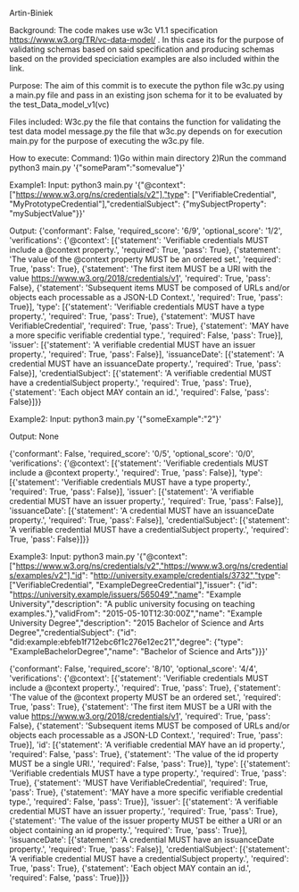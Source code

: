 Artin-Biniek

Background:
The code makes use w3c V1.1 specification https://www.w3.org/TR/vc-data-model/ . In this case its for the purpose of validating schemas based on said specification and producing schemas based on the provided speciciation examples are also included within the link.

Purpose:
The aim of this commit is to execute the python file w3c.py using a main.py file and pass in an existing json schema for it to be evaluated by the test_Data_model_v1(vc)

Files included:
W3c.py the file that contains the function for validating the test data model
message.py the file that w3c.py depends on for execution
main.py for the purpose of executing the w3c.py file.


How to execute:
Command:
1)Go within main directory
2)Run the command 
python3 main.py '{"someParam":"somevalue"}'



Example1:
Input:
 python3 main.py '{"@context": ["https://www.w3.org/ns/credentials/v2"],"type": ["VerifiableCredential", "MyPrototypeCredential"],"credentialSubject": {"mySubjectProperty": "mySubjectValue"}}'

Output:
 {'conformant': False, 'required_score': '6/9', 'optional_score': '1/2', 'verifications': {'@context': [{'statement': 'Verifiable credentials MUST include a @context property.', 'required': True, 'pass': True}, {'statement': 'The value of the @context property MUST be an ordered set.', 'required': True, 'pass': True}, {'statement': 'The first item MUST be a URI with the value https://www.w3.org/2018/credentials/v1', 'required': True, 'pass': False}, {'statement': 'Subsequent items MUST be composed of URLs and/or objects each processable as a JSON-LD Context.', 'required': True, 'pass': True}], 'type': [{'statement': 'Verifiable credentials MUST have a type property.', 'required': True, 'pass': True}, {'statement': 'MUST have VerifiableCredential', 'required': True, 'pass': True}, {'statement': 'MAY have a more specific verifiable credential type.', 'required': False, 'pass': True}], 'issuer': [{'statement': 'A verifiable credential MUST have an issuer property.', 'required': True, 'pass': False}], 'issuanceDate': [{'statement': 'A credential MUST have an issuanceDate property.', 'required': True, 'pass': False}], 'credentialSubject': [{'statement': 'A verifiable credential MUST have a credentialSubject property.', 'required': True, 'pass': True}, {'statement': 'Each object MAY contain an id.', 'required': False, 'pass': False}]}}


Example2:
Input:
python3 main.py '{"someExample":"2"}'

Output:
None

 {'conformant': False, 'required_score': '0/5', 'optional_score': '0/0', 'verifications': {'@context': [{'statement': 'Verifiable credentials MUST include a @context property.', 'required': True, 'pass': False}], 'type': [{'statement': 'Verifiable credentials MUST have a type property.', 'required': True, 'pass': False}], 'issuer': [{'statement': 'A verifiable credential MUST have an issuer property.', 'required': True, 'pass': False}], 'issuanceDate': [{'statement': 'A credential MUST have an issuanceDate property.', 'required': True, 'pass': False}], 'credentialSubject': [{'statement': 'A verifiable credential MUST have a credentialSubject property.', 'required': True, 'pass': False}]}}

Example3:
Input:
python3 main.py '{"@context": ["https://www.w3.org/ns/credentials/v2","https://www.w3.org/ns/credentials/examples/v2"],"id": "http://university.example/credentials/3732","type": ["VerifiableCredential", "ExampleDegreeCredential"],"issuer": {"id": "https://university.example/issuers/565049","name": "Example University","description": "A public university focusing on teaching examples."},"validFrom": "2015-05-10T12:30:00Z","name": "Example University Degree","description": "2015 Bachelor of Science and Arts Degree","credentialSubject": {"id": "did:example:ebfeb1f712ebc6f1c276e12ec21","degree": {"type": "ExampleBachelorDegree","name": "Bachelor of Science and Arts"}}}'

 {'conformant': False, 'required_score': '8/10', 'optional_score': '4/4', 'verifications': {'@context': [{'statement': 'Verifiable credentials MUST include a @context property.', 'required': True, 'pass': True}, {'statement': 'The value of the @context property MUST be an ordered set.', 'required': True, 'pass': True}, {'statement': 'The first item MUST be a URI with the value https://www.w3.org/2018/credentials/v1', 'required': True, 'pass': False}, {'statement': 'Subsequent items MUST be composed of URLs and/or objects each processable as a JSON-LD Context.', 'required': True, 'pass': True}], 'id': [{'statement': 'A verifiable credential MAY have an id property.', 'required': False, 'pass': True}, {'statement': 'The value of the id property MUST be a single URI.', 'required': False, 'pass': True}], 'type': [{'statement': 'Verifiable credentials MUST have a type property.', 'required': True, 'pass': True}, {'statement': 'MUST have VerifiableCredential', 'required': True, 'pass': True}, {'statement': 'MAY have a more specific verifiable credential type.', 'required': False, 'pass': True}], 'issuer': [{'statement': 'A verifiable credential MUST have an issuer property.', 'required': True, 'pass': True}, {'statement': 'The value of the issuer property MUST be either a URI or an object containing an id property.', 'required': True, 'pass': True}], 'issuanceDate': [{'statement': 'A credential MUST have an issuanceDate property.', 'required': True, 'pass': False}], 'credentialSubject': [{'statement': 'A verifiable credential MUST have a credentialSubject property.', 'required': True, 'pass': True}, {'statement': 'Each object MAY contain an id.', 'required': False, 'pass': True}]}}





